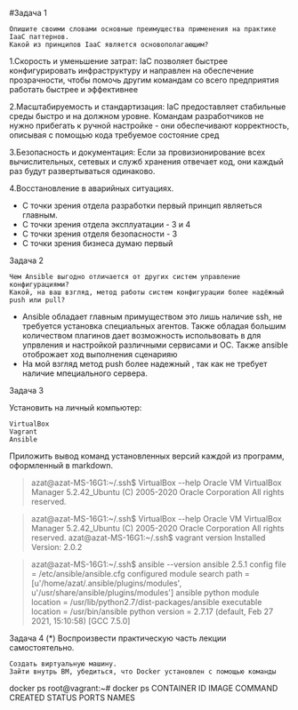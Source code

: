#Задача 1

    Опишите своими словами основные преимущества применения на практике IaaC паттернов.
    Какой из принципов IaaC является основополагающим?

1.Скорость и уменьшение затрат: IaC позволяет быстрее конфигурировать инфраструктуру и направлен на обеспечение прозрачности, чтобы помочь другим командам со всего предприятия работать быстрее и эффективнее

2.Масштабируемость и стандартизация: IaC предоставляет стабильные среды быстро и на должном уровне. Командам разработчиков не нужно прибегать к ручной настройке - они обеспечивают корректность, описывая с помощью кода требуемое состояние сред

3.Безопасность и документация: Если за провизионирование всех вычислительных, сетевых и служб хранения отвечает код, они каждый раз будут развертываться одинаково.

4.Восстановление в аварийных ситуациях.

- С точки зрения отдела разработки первый принцип являеться  главным.
- С точки зрения отдела эксплуатации  - 3 и 4
- С точки зрения отделя безопасности  - 3
- С точки зрения бизнеса  думаю первый   

Задача 2

    Чем Ansible выгодно отличается от других систем управление конфигурациями?
    Какой, на ваш взгляд, метод работы систем конфигурации более надёжный push или pull?
- Ansible обладает главным  примуществом  это  лишь наличие ssh, не требуется установка специальных агентов. Также обладая большим количеством  плагинов дает возможность испольвовать в для упрвления и настройкой различными сервисами и ОС. Также ansible отоброжает ход выполнения сценарияю
- На мой взгляд метод push  более надежный , так как не требует наличие  мпециального сервера.    

Задача 3

Установить на личный компьютер:

    VirtualBox
    Vagrant
    Ansible

Приложить вывод команд установленных версий каждой из программ, оформленный в markdown.

> azat@azat-MS-16G1:~/.ssh$ VirtualBox --help
Oracle VM VirtualBox Manager 5.2.42_Ubuntu
(C) 2005-2020 Oracle Corporation
All rights reserved.

> azat@azat-MS-16G1:~/.ssh$ VirtualBox --help
Oracle VM VirtualBox Manager 5.2.42_Ubuntu
(C) 2005-2020 Oracle Corporation
All rights reserved.
> azat@azat-MS-16G1:~/.ssh$  vagrant  version 
Installed Version: 2.0.2


> azat@azat-MS-16G1:~/.ssh$ ansible  --version 
  ansible 2.5.1
  config file = /etc/ansible/ansible.cfg
  configured module search path = [u'/home/azat/.ansible/plugins/modules', u'/usr/share/ansible/plugins/modules']
  ansible python module location = /usr/lib/python2.7/dist-packages/ansible
  executable location = /usr/bin/ansible
  python version = 2.7.17 (default, Feb 27 2021, 15:10:58) [GCC 7.5.0]

Задача 4 (*)
Воспроизвести практическую часть лекции самостоятельно.

    Создать виртуальную машину.
    Зайти внутрь ВМ, убедиться, что Docker установлен с помощью команды

docker ps
root@vagrant:~# docker ps
CONTAINER ID   IMAGE     COMMAND   CREATED   STATUS    PORTS     NAMES


